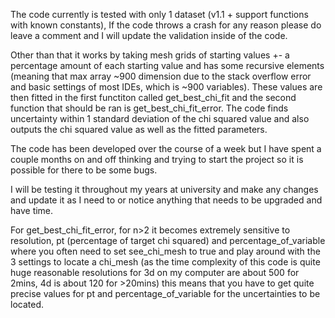 The code currently is tested with only 1 dataset (v1.1 + support functions with known constants),
If the code throws a crash for any reason please do leave a comment and I will update the validation 
inside of the code.

Other than that it works by taking mesh grids of starting values +- a percentage amount of each starting
value and has some recursive elements (meaning that max array ~900 dimension due to the stack overflow error
and basic settings of most IDEs, which is ~900 variables). These values are then fitted in the first functiton
called get_best_chi_fit and the second function that should be ran is get_best_chi_fit_error. The code finds uncertainty 
within 1 standard deviation of the chi squared value and also outputs the chi squared value as well as the fitted
parameters.

The code has been developed over the course of a week but I have spent a couple months on and off thinking
and trying to start the project so it is possible for there to be some bugs.

I will be testing it throughout my years at university and make any changes and update it as I need to or
notice anything that needs to be upgraded and have time.


For get_best_chi_fit_error, for n>2 it becomes extremely sensitive to resolution, pt (percentage of target chi squared)
and percentage_of_variable where you often need to set see_chi_mesh to true and play around with the 3 settings to 
locate a chi_mesh (as the time complexity of this code is quite huge reasonable resolutions for 3d on my computer
are about 500 for 2mins, 4d is about 120 for >20mins) this means that you have to get quite precise values for pt
and percentage_of_variable for the uncertainties to be located.
